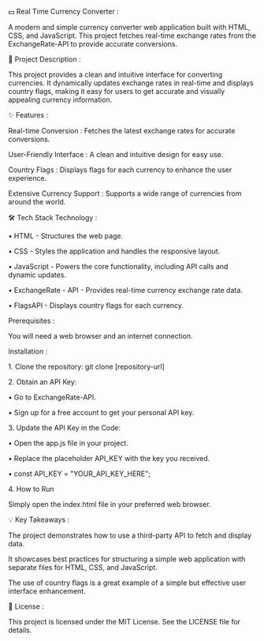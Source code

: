 💵 Real Time Currency Converter :

A modern and simple currency converter web application built with HTML, CSS, and JavaScript. This project fetches real-time exchange rates from the ExchangeRate-API to provide accurate conversions.

🧠 Project Description :

This project provides a clean and intuitive interface for converting currencies. It dynamically updates exchange rates in real-time and displays country flags, making it easy for users to get accurate and visually appealing currency information.

✨ Features :

Real-time Conversion : Fetches the latest exchange rates for accurate conversions.

User-Friendly Interface : A clean and intuitive design for easy use.

Country Flags : Displays flags for each currency to enhance the user experience.

Extensive Currency Support : Supports a wide range of currencies from around the world.

🛠️ Tech Stack Technology :

•	HTML - Structures the web page.

•	CSS - Styles the application and handles the responsive layout.

•	JavaScript - Powers the core functionality, including API calls and dynamic updates.

•	ExchangeRate - API - Provides real-time currency exchange rate data.

•	FlagsAPI - Displays country flags for each currency.

Prerequisites : 

You will need a web browser and an internet connection.

Installation :

1\. Clone the repository: git clone \[repository-url]

2\. Obtain an API Key:

•	Go to ExchangeRate-API.

•	Sign up for a free account to get your personal API key.

3\. Update the API Key in the Code:

•	Open the app.js file in your project.

•	Replace the placeholder API\_KEY with the key you received.

•	const API\_KEY = "YOUR\_API\_KEY\_HERE";

4\. How to Run

Simply open the index.html file in your preferred web browser.

💡 Key Takeaways :

The project demonstrates how to use a third-party API to fetch and display data.

It showcases best practices for structuring a simple web application with separate files for HTML, CSS, and JavaScript.

The use of country flags is a great example of a simple but effective user interface enhancement.

📄 License :

This project is licensed under the MIT License. See the LICENSE file for details.





